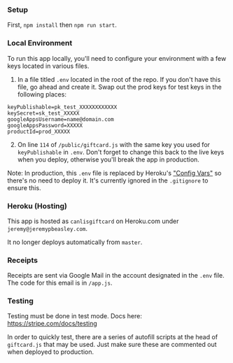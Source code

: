 ### Setup

First, `npm install` then `npm run start`.

### Local Environment

To run this app locally, you'll need to configure your environment with a few keys located in various files.

1. In a file titled `.env` located in the root of the repo. If you don't have this file, go ahead and create it. Swap out the prod keys for test keys in the following places:

```
keyPublishable=pk_test_XXXXXXXXXXXX
keySecret=sk_test_XXXXX
googleAppsUsername=name@domain.com
googleAppsPassword=XXXXX
productId=prod_XXXXX
```

2. On line `114` of `/public/giftcard.js` with the same key you used for `keyPublishable` in `.env`. Don't forget to change this back to the live keys when you deploy, otherwise you'll break the app in production.

Note: In production, this `.env` file is replaced by Heroku's ["Config Vars"](https://devcenter.heroku.com/articles/config-vars) so there's no need to deploy it. It's currently ignored in the `.gitignore` to ensure this.

### Heroku (Hosting)

This app is hosted as `canlisgiftcard` on Heroku.com under `jeremy@jeremypbeasley.com`.

It no longer deploys automatically from `master`.

### Receipts

Receipts are sent via Google Mail in the account designated in the `.env` file. The code for this email is in `/app.js`.

### Testing

Testing must be done in test mode. Docs here: https://stripe.com/docs/testing

In order to quickly test, there are a series of autofill scripts at the head of `giftcard.js` that may be used. Just make sure these are commented out when deployed to production.

